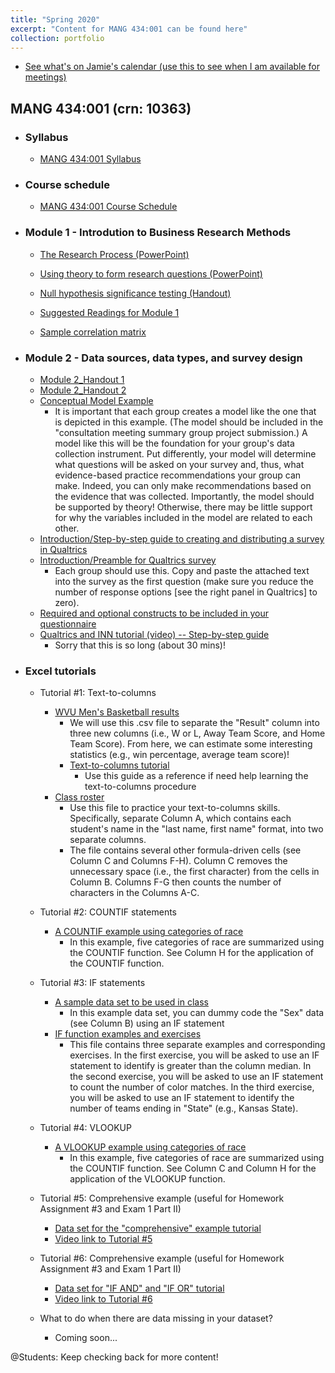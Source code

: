 ```yaml
---
title: "Spring 2020"
excerpt: "Content for MANG 434:001 can be found here"
collection: portfolio
---
```


* <a href="https://outlook.office365.com/owa/calendar/ab42c2246734494e84ea7dee6b39c8ef@mail.wvu.edu/5b5f397211e946258fc9062b9a3dd3f02469245912284719824/calendar.html">See what's on Jamie's calendar (use this to see when I am available for meetings)</a>

## MANG 434:001 (crn: 10363) 

* ### Syllabus
   * <a href="http://jamiefield.github.io/files/MANG_434_Spring2020_10363.docx?dl=0">MANG 434:001 Syllabus</a>
 
* ### Course schedule
   * <a href="http://jamiefield.github.io/files/MANG_434_Spring2020_courseCalendar.docx?dl=0">MANG 434:001 Course Schedule</a>
   
* ### Module 1 - Introdution to Business Research Methods
   * <a href="http://jamiefield.github.io/files/The Research Process.pdf?dl=0">The Research Process (PowerPoint)</a>
   * <a href="http://jamiefield.github.io/files/Using theory to form research questions.pdf?dl=0">Using theory to form research questions (PowerPoint)</a>
   * <a href="http://jamiefield.github.io/files/NHST.pdf?dl=0">Null hypothesis significance testing (Handout)</a>
   * <a href="http://jamiefield.github.io/files/Suggested Readings for Module 1_spring2020.zip?dl=0">Suggested Readings for Module 1</a>
   
   * <a href="http://jamiefield.github.io/files/sample_correlation_matrix.png?dl=0">Sample correlation matrix</a>
  
* ### Module 2 - Data sources, data types, and survey design
   * <a href="http://jamiefield.github.io/files/M2_Handout_Not_Filled_In.docx?dl=0">Module 2_Handout 1</a>
   * <a href="http://jamiefield.github.io/files/Validity and Reliability_not_filled_in.docx?dl=0">Module 2_Handout 2</a>
   * <a href="http://jamiefield.github.io/files/Conceptual Model Example.pdf?dl=0">Conceptual Model Example</a>
      * It is important that each group creates a model like the one that is depicted in this example. (The model should be included in the "consultation meeting summary group project submission.) A model like this will be the foundation for your group's data collection instrument. Put differently, your model will determine what questions will be asked on your survey and, thus, what evidence-based practice recommendations your group can make. Indeed, you can only make recommendations based on the evidence that was collected. Importantly, the model should be supported by theory! Otherwise, there may be little support for why the variables included in the model are related to each other.
    * <a href="http://jamiefield.github.io/files/Qualtrics tutorial.docx?dl=0">Introduction/Step-by-step guide to creating and distributing a survey in Qualtrics</a>  
    * <a href="http://jamiefield.github.io/files/Introduction-Preamble.docx?dl=0">Introduction/Preamble for Qualtrics survey</a>
      * Each group should use this. Copy and paste the attached text into the survey as the first question (make sure you reduce the number of response options [see the right panel in Qualtrics] to zero).
    * <a href="http://jamiefield.github.io/files/finalSuggestions.docx?dl=0">Required and optional constructs to be included in your questionnaire</a>
   * <a href="https://us-lti.bbcollab.com/recording/c91978e035374690bcfd86593726fe57">Qualtrics and INN tutorial (video) -- Step-by-step guide</a>
      * Sorry that this is so long (about 30 mins)!
 
 * ### Excel tutorials
    * Tutorial #1: Text-to-columns
        * <a href="http://jamiefield.github.io/files/wvuMBBall_results.xlsx?dl=0">WVU Men's Basketball results</a>
           * We will use this .csv file to separate the "Result" column into three new columns (i.e., W or L, Away Team Score, and Home Team Score). From here, we can estimate some interesting statistics (e.g., win percentage, average team score)!
           * <a href="http://jamiefield.github.io/files/Text to Columns Tutorial.docx?dl=0">Text-to-columns tutorial</a>
               * Use this guide as a reference if need help learning the text-to-columns procedure
         * <a href="http://jamiefield.github.io/files/Text-to-columns.xlsx?dl=0">Class roster</a>
            * Use this file to practice your text-to-columns skills. Specifically, separate Column A, which contains each student's name in the "last name, first name" format, into two separate columns. 
            * The file contains several other formula-driven cells (see Column C and Columns F-H). Column C removes the unnecessary space (i.e., the first character) from the cells in Column B. Columns F-G then counts the number of characters in the Columns A-C.
 
   * Tutorial #2: COUNTIF statements
      * <a href="http://jamiefield.github.io/files/countIF.xlsx?dl=0">A COUNTIF example using categories of race</a>
         * In this example, five categories of race are summarized using the COUNTIF function. See Column H for the application of the COUNTIF function.
   
   * Tutorial #3: IF statements 
      * <a href="http://jamiefield.github.io/files/sampleData.csv?dl=0">A sample data set to be used in class</a>
         * In this example data set, you can dummy code the "Sex" data (see Column B) using an IF statement
      * <a href="http://jamiefield.github.io/files/IF_function_II.xlsx?dl=0">IF function examples and exercises</a>
         * This file contains three separate examples and corresponding exercises. In the first exercise, you will be asked to use an IF statement to identify is greater than the column median. In the second exercise, you will be asked to use an IF statement to count the number of color matches. In the third exercise, you will be asked to use an IF statement to identify the number of teams ending in "State" (e.g., Kansas State).

   * Tutorial #4: VLOOKUP
      * <a href="http://jamiefield.github.io/files/vlookup_race.xlsx?dl=0">A VLOOKUP example using categories of race</a>
         * In this example, five categories of race are summarized using the COUNTIF function. See Column C and Column H for the application of the VLOOKUP function.
         
    * Tutorial #5: Comprehensive example (useful for Homework Assignment #3 and Exam 1 Part II)
       * <a href="http://jamiefield.github.io/files/comprehensiveExample_03052020.xlsx?dl=0">Data set for the "comprehensive" example tutorial</a>
       * <a href="https://us-lti.bbcollab.com/recording/2f2616326410444ea57b34cbf130fad6">Video link to Tutorial #5</a>  
      
    * Tutorial #6: Comprehensive example (useful for Homework Assignment #3 and Exam 1 Part II)
       * <a href="http://jamiefield.github.io/files/ifAnd_ifOr_data.xlsx?dl=0">Data set for "IF AND" and "IF OR" tutorial</a>
       * <a href="https://us-lti.bbcollab.com/recording/2f2616326410444ea57b34cbf130fad6">Video link to Tutorial #6</a> 
       
    * What to do when there are data missing in your dataset?
      * Coming soon...

@Students: Keep checking back for more content!
